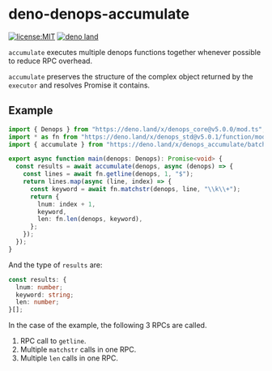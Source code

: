 # deno-denops-accumulate

[![license:MIT](https://img.shields.io/github/license/Milly/deno-denops-accumulate?style=flat-square)](LICENSE)
[![deno land](http://img.shields.io/badge/available%20on-deno.land/x/denops__accumulate-lightgrey.svg?logo=deno)](https://deno.land/x/denops_accumulate)

`accumulate` executes multiple denops functions together whenever possible to
reduce RPC overhead.

`accumulate` preserves the structure of the complex object returned by the
`executor` and resolves Promise it contains.

## Example

```typescript
import { Denops } from "https://deno.land/x/denops_core@v5.0.0/mod.ts";
import * as fn from "https://deno.land/x/denops_std@v5.0.1/function/mod.ts";
import { accumulate } from "https://deno.land/x/denops_accumulate/batch/accumulate.ts";

export async function main(denops: Denops): Promise<void> {
  const results = await accumulate(denops, async (denops) => {
    const lines = await fn.getline(denops, 1, "$");
    return lines.map(async (line, index) => {
      const keyword = await fn.matchstr(denops, line, "\\k\\+");
      return {
        lnum: index + 1,
        keyword,
        len: fn.len(denops, keyword),
      };
    });
  });
}
```

And the type of `results` are:

```typescript
const results: {
  lnum: number;
  keyword: string;
  len: number;
}[];
```

In the case of the example, the following 3 RPCs are called.

1. RPC call to `getline`.
2. Multiple `matchstr` calls in one RPC.
3. Multiple `len` calls in one RPC.
